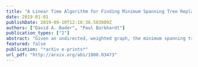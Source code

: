 ```yaml
---
title: "A Linear Time Algorithm for Finding Minimum Spanning Tree Replacement Edges"
date: 2019-01-01
publishDate: 2019-09-10T12:18:36.583089Z
authors: ["David A. Bader", "Paul Burkhardt"]
publication_types: ["2"]
abstract: "Given an undirected, weighted graph, the minimum spanning tree (MST) is a tree that connects all of the vertices of the graph with minimum sum of edge weights. In real world applications, network designers often seek to quickly find a replacement edge for each edge in the MST. For example, when a traffic accident closes a road in a transportation network, or a line goes down in a communication network, the replacement edge may reconnect the MST at lowest cost. In the paper, we consider the case of finding the lowest cost replacement edge for each edge of the MST. A previous algorithm by Tarjan takes  O(mα(n,m))  time, where  α(n,m)  is the inverse Ackermann's function. Our algorithm is the first that runs in  O(n+m)  time and  O(n+m)  space. Moreover, it is easy to implement and our experimental study demonstrates fast performance on several types of graphs. The most vital edge is the graph edge whose removal causes the largest increase in weight of the minimum spanning tree. Our algorithm also finds the most vital edge in linear time."
featured: false
publication: "*arXiv e-prints*"
url_pdf: "http://arxiv.org/abs/1908.03473"
---
```


